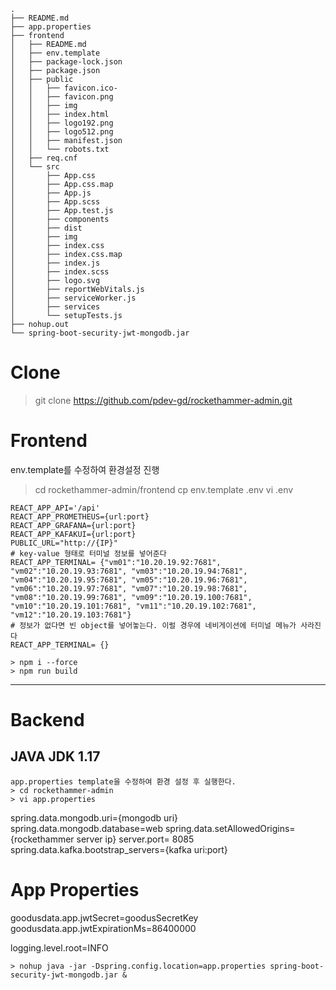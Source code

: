 ```
.
├── README.md
├── app.properties
├── frontend
│   ├── README.md
│   ├── env.template
│   ├── package-lock.json
│   ├── package.json
│   ├── public
│   │   ├── favicon.ico-
│   │   ├── favicon.png
│   │   ├── img
│   │   ├── index.html
│   │   ├── logo192.png
│   │   ├── logo512.png
│   │   ├── manifest.json
│   │   └── robots.txt
│   ├── req.cnf
│   └── src
│       ├── App.css
│       ├── App.css.map
│       ├── App.js
│       ├── App.scss
│       ├── App.test.js
│       ├── components
│       ├── dist
│       ├── img
│       ├── index.css
│       ├── index.css.map
│       ├── index.js
│       ├── index.scss
│       ├── logo.svg
│       ├── reportWebVitals.js
│       ├── serviceWorker.js
│       ├── services
│       └── setupTests.js
├── nohup.out
└── spring-boot-security-jwt-mongodb.jar
```

# Clone

> git clone https://github.com/pdev-gd/rockethammer-admin.git

# Frontend

env.template를 수정하여 환경설정 진행

> cd rockethammer-admin/frontend
> cp env.template .env
> vi .env

```
REACT_APP_API='/api'
REACT_APP_PROMETHEUS={url:port}
REACT_APP_GRAFANA={url:port}
REACT_APP_KAFAKUI={url:port}
PUBLIC_URL="http://{IP}"
# key-value 형태로 터미널 정보를 넣어준다
REACT_APP_TERMINAL= {"vm01":"10.20.19.92:7681", "vm02":"10.20.19.93:7681", "vm03":"10.20.19.94:7681", "vm04":"10.20.19.95:7681", "vm05":"10.20.19.96:7681", "vm06":"10.20.19.97:7681", "vm07":"10.20.19.98:7681", "vm08":"10.20.19.99:7681", "vm09":"10.20.19.100:7681", "vm10":"10.20.19.101:7681", "vm11":"10.20.19.102:7681", "vm12":"10.20.19.103:7681"}
# 정보가 없다면 빈 object를 넣어놓는다. 이럴 경우에 네비게이션에 터미널 메뉴가 사라진다
REACT_APP_TERMINAL= {}

```

```
> npm i --force
> npm run build
```

---

# Backend

## JAVA JDK 1.17

```
app.properties template을 수정하여 환경 설정 후 실행한다.
> cd rockethammer-admin
> vi app.properties
```

spring.data.mongodb.uri={mongodb uri}
spring.data.mongodb.database=web
spring.data.setAllowedOrigins={rockethammer server ip}
server.port= 8085
spring.data.kafka.bootstrap_servers={kafka uri:port}

# App Properties

goodusdata.app.jwtSecret=goodusSecretKey
goodusdata.app.jwtExpirationMs=86400000

logging.level.root=INFO

```
> nohup java -jar -Dspring.config.location=app.properties spring-boot-security-jwt-mongodb.jar &
```
